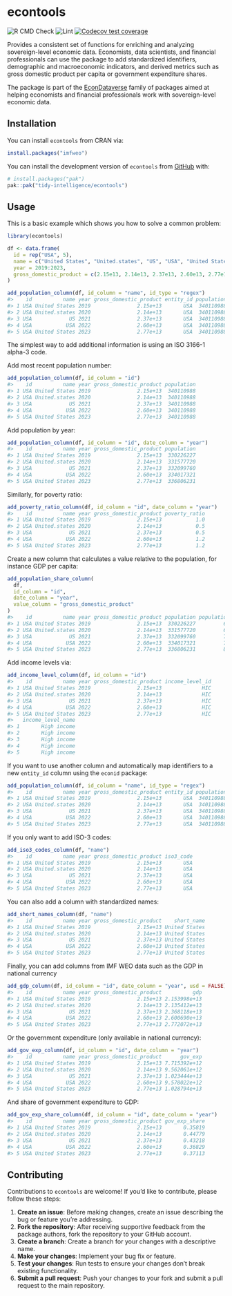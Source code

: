 
<!-- README.md is generated from README.Rmd. Please edit that file -->

# econtools

<!-- badges: start -->

![R CMD
Check](https://github.com/tidy-intelligence/econtools/actions/workflows/R-CMD-check.yaml/badge.svg)
![Lint](https://github.com/tidy-intelligence/econtools/actions/workflows/lint.yaml/badge.svg)
[![Codecov test
coverage](https://codecov.io/gh/tidy-intelligence/econtools/graph/badge.svg)](https://app.codecov.io/gh/tidy-intelligence/econtools)
<!-- badges: end -->

Provides a consistent set of functions for enriching and analyzing
sovereign-level economic data. Economists, data scientists, and
financial professionals can use the package to add standardized
identifiers, demographic and macroeconomic indicators, and derived
metrics such as gross domestic product per capita or government
expenditure shares.

The package is part of the
[EconDataverse](https://www.econdataverse.org/) family of packages aimed
at helping economists and financial professionals work with
sovereign-level economic data.

## Installation

You can install `econtools` from CRAN via:

``` r
install.packages("imfweo")
```

You can install the development version of `econtools` from
[GitHub](https://github.com/) with:

``` r
# install.packages("pak")
pak::pak("tidy-intelligence/econtools")
```

## Usage

This is a basic example which shows you how to solve a common problem:

``` r
library(econtools)
```

``` r
df <- data.frame(
  id = rep("USA", 5),
  name = c("United States", "United.states", "US", "USA", "United States"),
  year = 2019:2023,
  gross_domestic_product = c(2.15e13, 2.14e13, 2.37e13, 2.60e13, 2.77e13)
)

add_population_column(df, id_column = "name", id_type = "regex")
#>    id          name year gross_domestic_product entity_id population
#> 1 USA United States 2019               2.15e+13       USA  340110988
#> 2 USA United.states 2020               2.14e+13       USA  340110988
#> 3 USA            US 2021               2.37e+13       USA  340110988
#> 4 USA           USA 2022               2.60e+13       USA  340110988
#> 5 USA United States 2023               2.77e+13       USA  340110988
```

The simplest way to add additional information is using an ISO 3166-1
alpha-3 code.

Add most recent population number:

``` r
add_population_column(df, id_column = "id")
#>    id          name year gross_domestic_product population
#> 1 USA United States 2019               2.15e+13  340110988
#> 2 USA United.states 2020               2.14e+13  340110988
#> 3 USA            US 2021               2.37e+13  340110988
#> 4 USA           USA 2022               2.60e+13  340110988
#> 5 USA United States 2023               2.77e+13  340110988
```

Add population by year:

``` r
add_population_column(df, id_column = "id", date_column = "year")
#>    id          name year gross_domestic_product population
#> 1 USA United States 2019               2.15e+13  330226227
#> 2 USA United.states 2020               2.14e+13  331577720
#> 3 USA            US 2021               2.37e+13  332099760
#> 4 USA           USA 2022               2.60e+13  334017321
#> 5 USA United States 2023               2.77e+13  336806231
```

Similarly, for poverty ratio:

``` r
add_poverty_ratio_column(df, id_column = "id", date_column = "year")
#>    id          name year gross_domestic_product poverty_ratio
#> 1 USA United States 2019               2.15e+13           1.0
#> 2 USA United.states 2020               2.14e+13           0.5
#> 3 USA            US 2021               2.37e+13           0.5
#> 4 USA           USA 2022               2.60e+13           1.2
#> 5 USA United States 2023               2.77e+13           1.2
```

Create a new column that calculates a value relative to the population,
for instance GDP per capita:

``` r
add_population_share_column(
  df,
  id_column = "id",
  date_column = "year",
  value_column = "gross_domestic_product"
)
#>    id          name year gross_domestic_product population population_share
#> 1 USA United States 2019               2.15e+13  330226227         65106.88
#> 2 USA United.states 2020               2.14e+13  331577720         64539.92
#> 3 USA            US 2021               2.37e+13  332099760         71364.10
#> 4 USA           USA 2022               2.60e+13  334017321         77840.27
#> 5 USA United States 2023               2.77e+13  336806231         82243.13
```

Add income levels via:

``` r
add_income_level_column(df, id_column = "id")
#>    id          name year gross_domestic_product income_level_id
#> 1 USA United States 2019               2.15e+13             HIC
#> 2 USA United.states 2020               2.14e+13             HIC
#> 3 USA            US 2021               2.37e+13             HIC
#> 4 USA           USA 2022               2.60e+13             HIC
#> 5 USA United States 2023               2.77e+13             HIC
#>   income_level_name
#> 1       High income
#> 2       High income
#> 3       High income
#> 4       High income
#> 5       High income
```

If you want to use another column and automatically map identifiers to a
new `entity_id` column using the `econid` package:

``` r
add_population_column(df, id_column = "name", id_type = "regex")
#>    id          name year gross_domestic_product entity_id population
#> 1 USA United States 2019               2.15e+13       USA  340110988
#> 2 USA United.states 2020               2.14e+13       USA  340110988
#> 3 USA            US 2021               2.37e+13       USA  340110988
#> 4 USA           USA 2022               2.60e+13       USA  340110988
#> 5 USA United States 2023               2.77e+13       USA  340110988
```

If you only want to add ISO-3 codes:

``` r
add_iso3_codes_column(df, "name")
#>    id          name year gross_domestic_product iso3_code
#> 1 USA United States 2019               2.15e+13       USA
#> 2 USA United.states 2020               2.14e+13       USA
#> 3 USA            US 2021               2.37e+13       USA
#> 4 USA           USA 2022               2.60e+13       USA
#> 5 USA United States 2023               2.77e+13       USA
```

You can also add a column with standardized names:

``` r
add_short_names_column(df, "name")
#>    id          name year gross_domestic_product    short_name
#> 1 USA United States 2019               2.15e+13 United States
#> 2 USA United.states 2020               2.14e+13 United States
#> 3 USA            US 2021               2.37e+13 United States
#> 4 USA           USA 2022               2.60e+13 United States
#> 5 USA United States 2023               2.77e+13 United States
```

Finally, you can add columns from IMF WEO data such as the GDP in
national currency

``` r
add_gdp_column(df, id_column = "id", date_column = "year", usd = FALSE)
#>    id          name year gross_domestic_product          gdp
#> 1 USA United States 2019               2.15e+13 2.153998e+13
#> 2 USA United.states 2020               2.14e+13 2.135412e+13
#> 3 USA            US 2021               2.37e+13 2.368118e+13
#> 4 USA           USA 2022               2.60e+13 2.600690e+13
#> 5 USA United States 2023               2.77e+13 2.772072e+13
```

Or the government expenditure (only available in national currency):

``` r
add_gov_exp_column(df, id_column = "id", date_column = "year")
#>    id          name year gross_domestic_product      gov_exp
#> 1 USA United States 2019               2.15e+13 7.715392e+12
#> 2 USA United.states 2020               2.14e+13 9.562061e+12
#> 3 USA            US 2021               2.37e+13 1.023444e+13
#> 4 USA           USA 2022               2.60e+13 9.578022e+12
#> 5 USA United States 2023               2.77e+13 1.028794e+13
```

And share of government expenditure to GDP:

``` r
add_gov_exp_share_column(df, id_column = "id", date_column = "year")
#>    id          name year gross_domestic_product gov_exp_share
#> 1 USA United States 2019               2.15e+13       0.35819
#> 2 USA United.states 2020               2.14e+13       0.44779
#> 3 USA            US 2021               2.37e+13       0.43218
#> 4 USA           USA 2022               2.60e+13       0.36829
#> 5 USA United States 2023               2.77e+13       0.37113
```

## Contributing

Contributions to `econtools` are welcome! If you’d like to contribute,
please follow these steps:

1.  **Create an issue**: Before making changes, create an issue
    describing the bug or feature you’re addressing.
2.  **Fork the repository**: After receiving supportive feedback from
    the package authors, fork the repository to your GitHub account.
3.  **Create a branch**: Create a branch for your changes with a
    descriptive name.
4.  **Make your changes**: Implement your bug fix or feature.
5.  **Test your changes**: Run tests to ensure your changes don’t break
    existing functionality.
6.  **Submit a pull request**: Push your changes to your fork and submit
    a pull request to the main repository.
